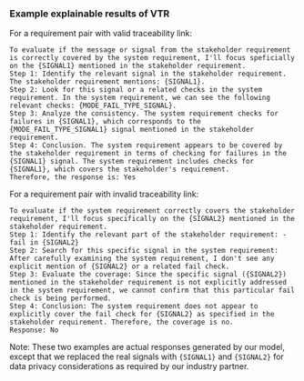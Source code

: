 ### Example explainable results of VTR

For a requirement pair with valid traceability link:

```
To evaluate if the message or signal from the stakeholder requirement is correctly covered by the system requirement, I'll focus speficially on the {SIGNAL1} mentioned in the stakeholder requirement.
Step 1: Identify the relevant signal in the stakeholder requirement. The stakeholder requirement mentions: {SIGNAL1}.
Step 2: Look for this signal or a related checks in the system requirement. In the system requirement, we can see the following relevant checks: {MODE_FAIL_TYPE_SIGNAL}.
Step 3: Analyze the consistency. The system requirement checks for failures in {SIGNAL1}, which corresponds to the {MODE_FAIL_TYPE_SIGNAL1} signal mentioned in the stakeholder requirement.
Step 4: Conclusion. The system requirement appears to be covered by the stakeholder requirement in terms of checking for failures in the {SIGNAL1} signal. The system requirement includes checks for {SIGNAL1}, which covers the stakeholder's requirement.
Therefore, the response is: Yes
```

For a requirement pair with invalid traceability link:

```
To evaluate if the system requirement correctly covers the stakeholder requirement, I'll focus specifically on the {SIGNAL2} mentioned in the stakeholder requirement.
Step 1: Identify the relevant part of the stakeholder requirement: - fail in {SIGNAL2}
Step 2: Search for this specific signal in the system requirement: After carefully examining the system requirement, I don't see any explicit mention of {SIGNAL2} or a related fail check.
Step 3: Evaluate the coverage: Since the specific signal ({SIGNAL2}) mentioned in the stakeholder requirement is not explicitly addressed in the system requirement, we cannot confirm that this particular fail check is being performed.
Step 4: Conclusion: The system requirement does not appear to explicitly cover the fail check for {SIGNAL2} as specified in the stakeholder requirement. Therefore, the coverage is no.
Response: No
```

Note: These two examples are actual responses generated by our model, except that we replaced the real signals with `{SIGNAL1}` and `{SIGNAL2}` for data privacy considerations as required by our industry partner.

